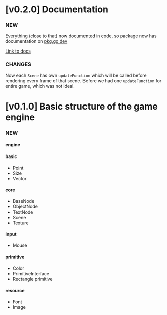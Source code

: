 # [v0.2.0] Documentation
### NEW
Everything (close to that) now documented in code, so package now has documentation on [pkg.go.dev](https://pkg.go.dev)

[Link to docs](https://pkg.go.dev/github.com/SemyonHoyrish/GoPlayEngine)

### CHANGES
Now each `Scene` has own `updateFunction` which will be called before rendering every frame of that scene.
Before we had one `updateFunction` for entire game, which was not ideal.



# [v0.1.0] Basic structure of the game engine

### NEW

#### engine

#### basic
  - Point
  - Size
  - Vector

#### core
  - BaseNode
  - ObjectNode
  - TextNode
  - Scene
  - Texture

#### input
  - Mouse

#### primitive
  - Color
  - PrimitiveInterface
  - Rectangle primitive

#### resource
  - Font
  - Image
